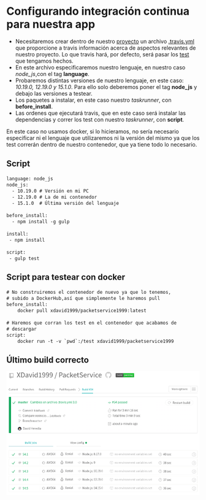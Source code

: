 # Configurando integración continua para nuestra app

- Necesitaremos crear dentro de nuestro [proyecto](https://github.com/XDavid1999/PacketService) un archivo [.travis.yml](https://github.com/XDavid1999/PacketService/blob/master/.travis.yml) que proporcione a travis información acerca de aspectos relevantes de nuestro proyecto. Lo que travis hará, por defecto, será pasar los [test](https://github.com/XDavid1999/PacketService/blob/master/test/packetServiceTest.js) que tengamos hechos.
- En este archivo especificaremos nuestro lenguaje, en nuestro caso *node_js*,con el tag **language**.
- Probaremos distintas versiones de nuestro lenguaje, en este caso: *10.19.0, 12.19.0 y 15.1.0*. Para ello solo deberemos poner el tag **node_js** y debajo las versiones a testear.
- Los paquetes a instalar, en este caso nuestro *taskrunner*, con **before_install**.
- Las ordenes que ejecutará travis, que en este caso será instalar las dependencias y correr los test con nuestro *taskrunner*, con **script**.

En este caso no usamos docker, si lo hicieramos, no sería necesario especificar ni el lenguaje que utilizaremos ni la versión del mismo ya que los test correrán dentro de nuestro contenedor, que ya tiene todo lo necesario.

## Script

~~~
language: node_js
node_js:
  - 10.19.0 # Versión en mi PC
  - 12.19.0 # La de mi contenedor
  - 15.1.0  # Última versión del lenguaje

before_install:
  - npm install -g gulp

install:
 - npm install

script:  
 - gulp test
~~~

## Script para testear con docker

~~~
# No construiremos el contenedor de nuevo ya que lo tenemos, 
# subido a DockerHub,así que simplemente le haremos pull
before_install:
    docker pull xdavid1999/packetservice1999:latest

# Haremos que corran los test en el contenedor que acabamos de
# descargar
script:
    docker run -t -v `pwd`:/test xdavid1999/packetservice1999

~~~

## Último build correcto
![travisCorrecto](images/im1.png)